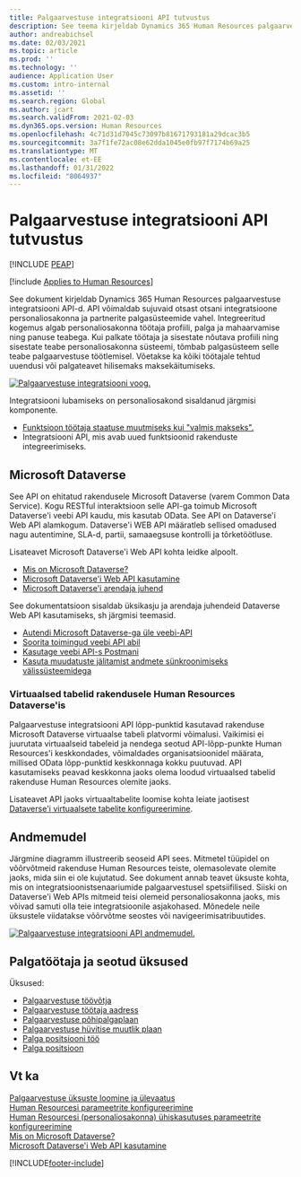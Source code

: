 ```yaml
---
title: Palgaarvestuse integratsiooni API tutvustus
description: See teema kirjeldab Dynamics 365 Human Resources palgaarvestuse integratsiooni API-d.
author: andreabichsel
ms.date: 02/03/2021
ms.topic: article
ms.prod: ''
ms.technology: ''
audience: Application User
ms.custom: intro-internal
ms.assetid: ''
ms.search.region: Global
ms.author: jcart
ms.search.validFrom: 2021-02-03
ms.dyn365.ops.version: Human Resources
ms.openlocfilehash: 4c71d31d7045c73097b81671793181a29dcac3b5
ms.sourcegitcommit: 3a7f1fe72ac08e62dda1045e0fb97f7174b69a25
ms.translationtype: MT
ms.contentlocale: et-EE
ms.lasthandoff: 01/31/2022
ms.locfileid: "8064937"
---
```

# <a name="payroll-integration-api-introduction"></a>Palgaarvestuse integratsiooni API tutvustus


[!INCLUDE [PEAP](../includes/peap-1.md)]

[!include [Applies to Human Resources](../includes/applies-to-hr.md)]

See dokument kirjeldab Dynamics 365 Human Resources palgaarvestuse integratsiooni API-d. API võimaldab sujuvaid otsast otsani integratsioone personaliosakonna ja partnerite palgasüsteemide vahel. Integreeritud kogemus algab personaliosakonna töötaja profiili, palga ja mahaarvamise ning panuse teabega. Kui palkate töötaja ja sisestate nõutava profiili ning sisestate teabe personaliosakonna süsteemi, tõmbab palgasüsteem selle teabe palgaarvestuse töötlemisel. Võetakse ka kõiki töötajale tehtud uuendusi või palgateavet hilisemaks maksekäitumiseks.

[![Palgaarvestuse integratsiooni voog.](media/hr-admin-integration-payroll-api-introduction-flow.png)](media/hr-admin-integration-payroll-api-introduction-flow-2.png#lightbox)

Integratsiooni lubamiseks on personaliosakond sisaldanud järgmisi komponente.

- [Funktsioon töötaja staatuse muutmiseks kui "valmis makseks".](hr-compensation-payroll.md)
- Integratsiooni API, mis avab uued funktsioonid rakenduste integreerimiseks.

## <a name="microsoft-dataverse"></a>Microsoft Dataverse

See API on ehitatud rakendusele Microsoft Dataverse (varem Common Data Service). Kogu RESTful interaktsioon selle API-ga toimub Microsoft Dataverse'i veebi API kaudu, mis kasutab OData. See API on Dataverse'i Web API alamkogum. Dataverse'i WEB API määratleb sellised omadused nagu autentimine, SLA-d, partii, samaaegsuse kontrolli ja tõrketöötluse.

Lisateavet Microsoft Dataverse'i Web API kohta leidke alpoolt.

- [Mis on Microsoft Dataverse?](/powerapps/maker/data-platform/data-platform-intro)
- [Microsoft Dataverse'i Web API kasutamine](/powerapps/developer/data-platform/webapi/overview)
- [Microsoft Dataverse'i arendaja juhend](/powerapps/developer/data-platform)

See dokumentatsioon sisaldab üksikasju ja arendaja juhendeid Dataverse Web API kasutamiseks, sh järgmisi teemasid.

- [Autendi Microsoft Dataverse-ga üle veebi-API](/powerapps/developer/data-platform/webapi/authenticate-web-api)
- [Soorita toimingud veebi API abil](/powerapps/developer/data-platform/webapi/perform-operations-web-api)
- [Kasutage veebi API-s Postmani](/powerapps/developer/data-platform/webapi/use-postman-web-api)
- [Kasuta muudatuste jälitamist andmete sünkroonimiseks välissüsteemidega](/powerapps/developer/data-platform/use-change-tracking-synchronize-data-external-systems)

### <a name="virtual-tables-for-human-resources-in-dataverse"></a>Virtuaalsed tabelid rakendusele Human Resources Dataverse'is

Palgaarvestuse integratsiooni API lõpp-punktid kasutavad rakenduse Microsoft Dataverse virtuaalse tabeli platvormi võimalusi. Vaikimisi ei juurutata virtuaalseid tabeleid ja nendega seotud API-lõpp-punkte Human Resources'i keskkondades, võimaldades organisatsioonidel määrata, millised OData lõpp-punktid keskkonnaga kokku puutuvad. API kasutamiseks peavad keskkonna jaoks olema loodud virtuaalsed tabelid rakenduse Human Resources olemite jaoks.

Lisateavet API jaoks virtuaaltabelite loomise kohta leiate jaotisest [Dataverse'i virtuaalsete tabelite konfigureerimine](./hr-admin-integration-common-data-service-virtual-entities.md).

## <a name="data-model"></a>Andmemudel

Järgmine diagramm illustreerib seoseid API sees. Mitmetel tüüpidel on võõrvõtmeid rakenduse Human Resources teiste, olemasolevate olemite jaoks, mida siin ei ole kujutatud. See dokument annab teavet üksuste kohta, mis on integratsioonistsenaariumide palgaarvestusel spetsiifilised. Siiski on Dataverse'i Web APIs mitmeid teisi olemeid personaliosakonna jaoks, mis võivad samuti olla teie integratsioonile asjakohased. Mõnedele neile üksustele viidatakse võõrvõtme seostes või navigeerimisatribuutides.

[![Palgaarvestuse integratsiooni API andmemudel.](media/hr-admin-payroll-api-data-model.png)](media/hr-admin-payroll-api-data-model.png#lightbox)

## <a name="payroll-employee-and-related-entities"></a>Palgatöötaja ja seotud üksused

Üksused:

- [Palgaarvestuse töövõtja](hr-admin-integration-payroll-api-payroll-employee.md)
- [Palgaarvestuse töötaja aadress](hr-admin-integration-payroll-api-payroll-worker-address.md)
- [Palgaarvestuse põhipalgaplaan](hr-admin-integration-payroll-api-payroll-fixed-compensation-plan.md)
- [Palgaarvestuse hüvitise muutlik plaan](hr-admin-integration-payroll-api-payroll-variable-compensation-plan.md)
- [Palga positsiooni töö](hr-admin-integration-payroll-api-payroll-position-job.md)
- [Palga positsioon](hr-admin-integration-payroll-api-payroll-position.md)

## <a name="see-also"></a>Vt ka

[Palgaarvestuse üksuste loomine ja ülevaatus](hr-admin-integration-payroll-api-generate-review-entities.md)<br>
[Human Resourcesi parameetrite konfigureerimine](hr-setup-parameters.md)<br>
[Human Resourcesi (personaliosakonna) ühiskasutuses parameetrite konfigureerimine](hr-setup-shared-parameters.md)<br>
[Mis on Microsoft Dataverse?](/powerapps/maker/data-platform/data-platform-intro)<br>
[Microsoft Dataverse'i Web API kasutamine](/powerapps/developer/data-platform/webapi/overview)<br>

[!INCLUDE[footer-include](../includes/footer-banner.md)]

